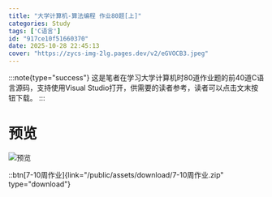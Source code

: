 ```yaml
---
title: "大学计算机-算法编程 作业80题[上]"
categories: Study
tags: ['C语言']
id: "917ce10f51660370"
date: 2025-10-28 22:45:13
cover: "https://zycs-img-2lg.pages.dev/v2/eGVOCB3.jpeg"
---
```


:::note{type="success"}
这是笔者在学习大学计算机时80道作业题的前40道C语言源码，支持使用Visual Studio打开，供需要的读者参考，读者可以点击文末按钮下载。
:::

# 预览

![预览](https://zycs-img-2lg.pages.dev/v2/eRP8EX1.png)

::btn[7-10周作业]{link="/public/assets/download/7-10周作业.zip" type="download"}